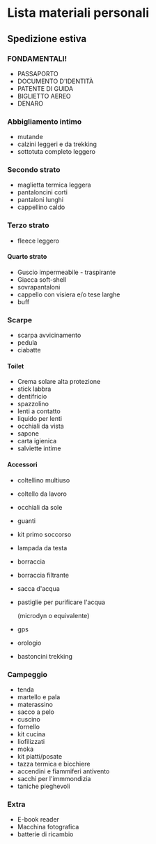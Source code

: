 # Lista materiali personali
## Spedizione estiva

### FONDAMENTALI!

* PASSAPORTO
* DOCUMENTO D'IDENTITÀ
* PATENTE DI GUIDA
* BIGLIETTO AEREO
* DENARO

### Abbigliamento intimo

* mutande
* calzini leggeri e da trekking
* sottotuta completo leggero

### Secondo strato

* maglietta termica leggera
* pantaloncini corti
* pantaloni lunghi
* cappellino caldo

### Terzo strato

* fleece leggero

#### Quarto strato

* Guscio impermeabile - traspirante
* Giacca soft-shell
* sovrapantaloni
* cappello con visiera e/o tese larghe
* buff

### Scarpe

* scarpa avvicinamento
* pedula
* ciabatte

#### Toilet

* Crema solare alta protezione
* stick labbra
* dentifricio
* spazzolino
* lenti a contatto
* liquido per lenti
* occhiali da vista
* sapone
* carta igienica
* salviette intime

#### Accessori

* coltellino multiuso
* coltello da lavoro
* occhiali da sole
* guanti
* kit primo soccorso
* lampada da testa
* borraccia
* borraccia filtrante
* sacca d'acqua
* pastiglie per purificare l'acqua
  
  (microdyn o equivalente)
* gps
* orologio
* bastoncini trekking

### Campeggio

* tenda
* martello e pala
* materassino
* sacco a pelo
* cuscino
* fornello
* kit cucina
* liofilizzati
* moka
* kit piatti/posate
* tazza termica e bicchiere
* accendini e fiammiferi antivento
* sacchi per l'immmondizia
* taniche pieghevoli

### Extra

* E-book reader
* Macchina fotografica
* batterie di ricambio
